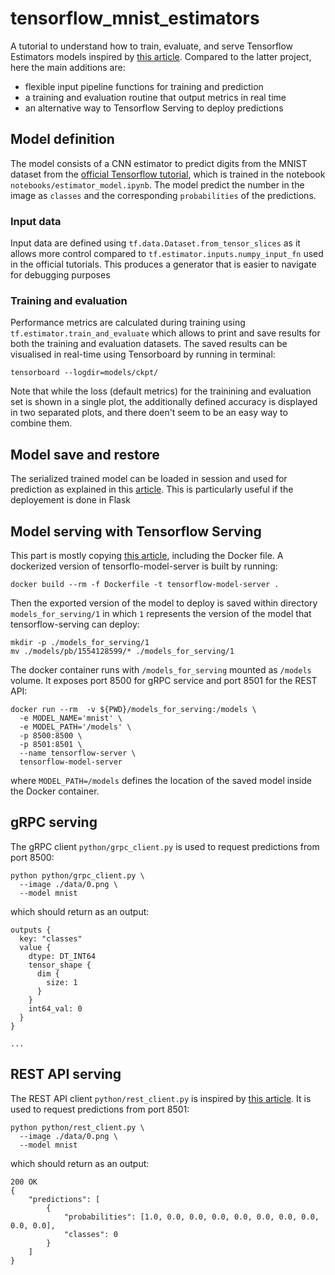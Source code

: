 # tensorflow_mnist_estimators
A tutorial to understand how to train, evaluate, and serve Tensorflow Estimators models inspired by [this article](https://medium.com/@yuu.ishikawa/serving-pre-modeled-and-custom-tensorflow-estimator-with-tensorflow-serving-12833b4be421). Compared to the latter project, here the main additions are:
- flexible input pipeline functions for training and prediction
- a training and evaluation routine that output metrics in real time
- an alternative way to Tensorflow Serving to deploy predictions

## Model definition
The model consists of a CNN estimator to predict digits from the MNIST dataset from the [official Tensorflow tutorial](https://www.tensorflow.org/tutorials/estimators/cnn), which is trained in the notebook `notebooks/estimator_model.ipynb`. The model predict the number in the image as `classes` and the corresponding `probabilities` of the predictions.

### Input data
Input data are defined using `tf.data.Dataset.from_tensor_slices` as it allows more control compared to `tf.estimator.inputs.numpy_input_fn` used in the official tutorials. This produces a generator that is easier to navigate for debugging purposes

### Training and evaluation 
Performance metrics are calculated during training using `tf.estimator.train_and_evaluate` which allows to print and save results for both the training and evaluation datasets. The saved results can be visualised in real-time using Tensorboard by running in terminal:
```
tensorboard --logdir=models/ckpt/
```
Note that while the loss (default metrics) for the trainining and evaluation set is shown in a single plot, the additionally defined accuracy is displayed in two separated plots, and there doen't seem to be an easy way to combine them.

## Model save and restore
The serialized trained model can be loaded in session and used for prediction as explained in this [article](https://guillaumegenthial.github.io/serving-tensorflow-estimator.html). This is particularly useful if the deployement is done in Flask

## Model serving with Tensorflow Serving
This part is mostly copying [this article](https://medium.com/@yuu.ishikawa/serving-pre-modeled-and-custom-tensorflow-estimator-with-tensorflow-serving-12833b4be421), including the Docker file. 
A dockerized version of tensorflo-model-server is built by running:
```
docker build --rm -f Dockerfile -t tensorflow-model-server .
```
Then the exported version of the model to deploy is saved within directory `models_for_serving/1` in which `1` represents the version of the model that tensorflow-serving can deploy:
```
mkdir -p ./models_for_serving/1
mv ./models/pb/1554128599/* ./models_for_serving/1
```
The docker container runs with `/models_for_serving` mounted as `/models` volume. It exposes port 8500 for gRPC service and port 8501 for the REST API:
```
docker run --rm  -v ${PWD}/models_for_serving:/models \
  -e MODEL_NAME='mnist' \
  -e MODEL_PATH='/models' \
  -p 8500:8500 \ 
  -p 8501:8501 \ 
  --name tensorflow-server \
  tensorflow-model-server
```
where `MODEL_PATH=/models` defines the location of the saved model inside the Docker container.

## gRPC serving
The gRPC client `python/grpc_client.py` is used to request predictions from port 8500:
```
python python/grpc_client.py \
  --image ./data/0.png \
  --model mnist
```
which should return as an output:
```
outputs {
  key: "classes"
  value {
    dtype: DT_INT64
    tensor_shape {
      dim {
        size: 1
      }
    }
    int64_val: 0
  }
}

...

```

## REST API serving
The REST API client `python/rest_client.py` is inspired by [this article](https://medium.com/@avidaneran/tensorflow-serving-rest-vs-grpc-e8cef9d4ff62). It is used to request predictions from port 8501:
```
python python/rest_client.py \
  --image ./data/0.png \
  --model mnist
```
which should return as an output:
```
200 OK
{
    "predictions": [
        {
            "probabilities": [1.0, 0.0, 0.0, 0.0, 0.0, 0.0, 0.0, 0.0, 0.0, 0.0],
            "classes": 0
        }
    ]
}

```
